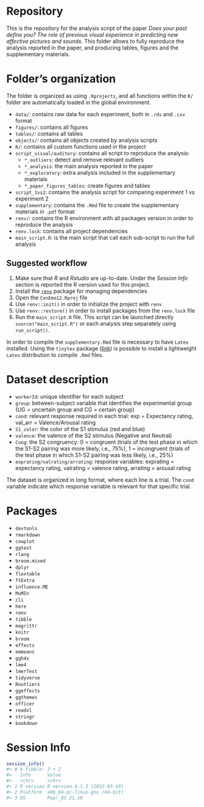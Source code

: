 
<!-- README.md is generated from README.Rmd. Please edit that file -->

# Repository

This is the repository for the analysis script of the paper *Does your
past define you? The role of previous visual experience in predicting
new affective pictures and sounds*. This folder allows to fully
reproduce the analysis reported in the paper, and producing tables,
figures and the supplementary materials.

# Folder’s organization

The folder is organized as using `.Rprojects`, and all functions within
the `R/` folder are automatically loaded in the global environment.

-   `data/`: contains raw data for each experiment, both in `.rds` and
    `.csv` format
-   `figures/`: contains all figures
-   `tables/`: contains all tables
-   `objects/`: contains all objects created by analysis scripts
-   `R/`: contains all custom functions used in the project
-   `script_visual/auditory`: contains all script to reproduce the
    analysis:
    -   `*_outliers`: detect and remove relevant outliers
    -   `*_analysis`: the main analysis reported in the paper
    -   `*_exploratory`: extra analysis included in the supplementary
        materials
    -   `*_paper_figures_tables`: create figures and tables
-   `script_1vs2`: contains the analysis script for comparing experiment
    1 vs experiment 2
-   `supplementary`: contains the `.Rmd` file to create the
    supplementary materials in `.pdf` format
-   `renv/`: contains the R environment with all packages version in
    order to reproduce the analysis
-   `renv.lock`: contains all project dependencies
-   `main_script.R`: is the main script that call each sub-script to run
    the full analysis

## Suggested workflow

1.  Make sure that *R* and *Rstudio* are up-to-date. Under the *Session
    Info* section is reported the R version used for this project.
2.  Install the
    [`renv`](https://rstudio.github.io/renv/articles/renv.html) package
    for managing dependencies
3.  Open the `ConEmo12.Rproj` file
4.  Use `renv::init()` in order to initialize the project with `renv`
5.  Use `renv::restore()` in order to install packages from the
    `renv.lock` file
6.  Run the `main_script.R` file. This script can be launched directly
    `source("main_script.R")` or each analysis step separately using
    `run_script()`.

In order to compile the `supplementary.Rmd` file is necessary to have
`Latex` installed. Using the `tinytex` package
([link](https://yihui.org/tinytex/)) is possible to install a
lightweight `Latex` distribution to compile `.Rmd` files.

# Dataset description

-   `workerId`: unique identifier for each subject
-   `group`: between-subject variable that identifies the experimental
    group (UG = uncertain group and CG = certain group)
-   `cond`: relevant response required in each trial: exp = Expectancy
    rating, val_arr = Valence/Arousal rating
-   `S1_color`: the color of the S1 stimulus (red and blue)
-   `valence`: the valence of the S2 stimulus (Negative and Neutral)
-   `Cong`: the S2 congruency: 0 = congruent (trials of the test phase
    in which the S1-S2 pairing was more likely, i.e., 75%), 1 =
    incongruent (trials of the test phase in which S1-S2 pairing was
    less likely, i.e., 25%)
-   `exprating/valrating/arrating`: response variables: exprating =
    expectancy rating, valrating = valence rating, arrating = arousal
    rating

The dataset is organized in long format, where each line is a trial. The
`cond` variable indicate which response variable is relevant for that
specific trial.

# Packages

-   `devtools`
-   `rmarkdown`
-   `cowplot`
-   `ggtext`
-   `rlang`
-   `broom.mixed`
-   `dplyr`
-   `flextable`
-   `ftExtra`
-   `influence.ME`
-   `MuMIn`
-   `cli`
-   `here`
-   `renv`
-   `tibble`
-   `magrittr`
-   `knitr`
-   `broom`
-   `effects`
-   `emmeans`
-   `ggh4x`
-   `lme4`
-   `lmerTest`
-   `tidyverse`
-   `Routliers`
-   `ggeffects`
-   `ggthemes`
-   `officer`
-   `readxl`
-   `stringr`
-   `bookdown`

# Session Info

``` r
session_info()
#> # A tibble: 3 × 2
#>   Info      Value                       
#>   <chr>     <chr>                       
#> 1 R version R version 4.1.3 (2022-03-10)
#> 2 Platform  x86_64-pc-linux-gnu (64-bit)
#> 3 OS        Pop!_OS 21.10
```
